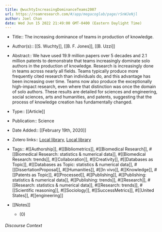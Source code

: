 ```yaml
---
title: @wuchtyIncreasingDominanceTeams2007
url: https://roamresearch.com/#/app/megacoglab/page/rSnWJeNjl
author: Joel Chan
date: Wed Jun 15 2022 21:49:00 GMT-0400 (Eastern Daylight Time)
---
```


- Title:: The increasing dominance of teams in production of knowledge.
- Author(s):: [[S. Wuchty]], [[B. F. Jones]], [[B. Uzzi]]
- Abstract:: We have used 19.9 million papers over 5 decades and 2.1 million patents to demonstrate that teams increasingly dominate solo authors in the production of knowledge. Research is increasingly done in teams across nearly all fields. Teams typically produce more frequently cited research than individuals do, and this advantage has been increasing over time. Teams now also produce the exceptionally high-impact research, even where that distinction was once the domain of solo authors. These results are detailed for sciences and engineering, social sciences, arts and humanities, and patents, suggesting that the process of knowledge creation has fundamentally changed.
- Type:: [[Article]]
- Publication:: Science
- Date Added:: [[February 19th, 2020]]
- Zotero links:: [Local library](zotero://select/groups/2451508/items/36KGBUV5), [Local library](https://www.zotero.org/groups/2451508/items/36KGBUV5)
- Tags:: #[[Authorship]], #[[Bibliometrics]], #[[Biomedical Research]], #[[Biomedical Research: statistics & numerical data]], #[[Biomedical Research: trends]], #[[Collaboration]], #[[Creativity]], #[[Databases as Topic]], #[[Databases as Topic: statistics & numerical data]], #[[DissertationProposal]], #[[Humanities]], #[[In vivo]], #[[Knowledge]], #[[Patents as Topic]], #[[Processed]], #[[Publishing]], #[[Publishing: statistics & numerical data]], #[[Publishing: trends]], #[[Research]], #[[Research: statistics & numerical data]], #[[Research: trends]], #[[Scientific reasoning]], #[[Sociology]], #[[SuccessMetrics]], #[[United States]], #[[engineering]]
- [[Notes]]

    - (0)

###### Discourse Context


